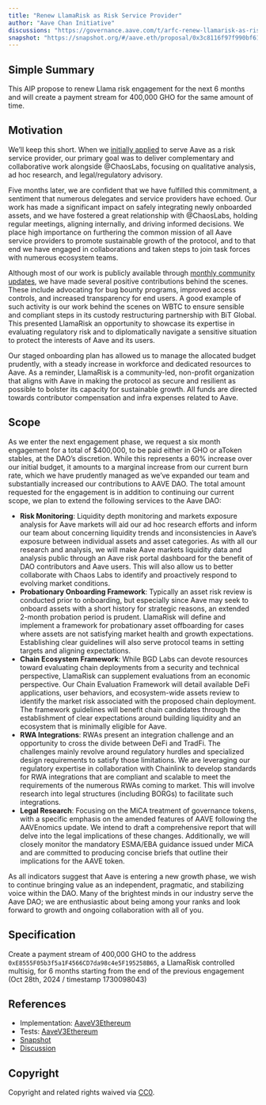 ```yaml
---
title: "Renew LlamaRisk as Risk Service Provider"
author: "Aave Chan Initiative"
discussions: "https://governance.aave.com/t/arfc-renew-llamarisk-as-risk-service-provider/19277"
snapshot: "https://snapshot.org/#/aave.eth/proposal/0x3c8116f97f990bf61fe63c636c1ae85630ad355e26881285aa4fefaebd8c9c0d"
---
```


## Simple Summary

This AIP propose to renew Llama risk engagement for the next 6 months and will create a payment stream for 400,000 GHO for the same amount of time.

## Motivation

We’ll keep this short. When we [initially applied](https://governance.aave.com/t/temp-check-onboard-llamarisk-as-aave-risk-service-provider) to serve Aave as a risk service provider, our primary goal was to deliver complementary and collaborative work alongside @ChaosLabs, focusing on qualitative analysis, ad hoc research, and legal/regulatory advisory.

Five months later, we are confident that we have fulfilled this commitment, a sentiment that numerous delegates and service providers have echoed. Our work has made a significant impact on safely integrating newly onboarded assets, and we have fostered a great relationship with @ChaosLabs, holding regular meetings, aligning internally, and driving informed decisions. We place high importance on furthering the common mission of all Aave service providers to promote sustainable growth of the protocol, and to that end we have engaged in collaborations and taken steps to join task forces with numerous ecosystem teams.

Although most of our work is publicly available through [monthly community updates](https://governance.aave.com/t/llamarisk-monthly-community-update/), we have made several positive contributions behind the scenes. These include advocating for bug bounty programs, improved access controls, and increased transparency for end users. A good example of such activity is our work behind the scenes on WBTC to ensure sensible and compliant steps in its custody restructuring partnership with BiT Global. This presented LlamaRisk an opportunity to showcase its expertise in evaluating regulatory risk and to diplomatically navigate a sensitive situation to protect the interests of Aave and its users.

Our staged onboarding plan has allowed us to manage the allocated budget prudently, with a steady increase in workforce and dedicated resources to Aave. As a reminder, LlamaRisk is a community-led, non-profit organization that aligns with Aave in making the protocol as secure and resilient as possible to bolster its capacity for sustainable growth. All funds are directed towards contributor compensation and infra expenses related to Aave.

## Scope

As we enter the next engagement phase, we request a six month engagement for a total of $400,000, to be paid either in GHO or aToken stables, at the DAO’s discretion. While this represents a 60% increase over our initial budget, it amounts to a marginal increase from our current burn rate, which we have prudently managed as we’ve expanded our team and substantially increased our contributions to AAVE DAO. The total amount requested for the engagement is in addition to continuing our current scope, we plan to extend the following services to the Aave DAO:

- **Risk Monitoring**: Liquidity depth monitoring and markets exposure analysis for Aave markets will aid our ad hoc research efforts and inform our team about concerning liquidity trends and inconsistencies in Aave’s exposure between individual assets and asset categories. As with all our research and analysis, we will make Aave markets liquidity data and analysis public through an Aave risk portal dashboard for the benefit of DAO contributors and Aave users. This will also allow us to better collaborate with Chaos Labs to identify and proactively respond to evolving market conditions.
- **Probationary Onboarding Framework**: Typically an asset risk review is conducted prior to onboarding, but especially since Aave may seek to onboard assets with a short history for strategic reasons, an extended 2-month probation period is prudent. LlamaRisk will define and implement a framework for probationary asset offboarding for cases where assets are not satisfying market health and growth expectations. Establishing clear guidelines will also serve protocol teams in setting targets and aligning expectations.
- **Chain Ecosystem Framework**: While BGD Labs can devote resources toward evaluating chain deployments from a security and technical perspective, LlamaRisk can supplement evaluations from an economic perspective. Our Chain Evaluation Framework will detail available DeFi applications, user behaviors, and ecosystem-wide assets review to identify the market risk associated with the proposed chain deployment. The framework guidelines will benefit chain candidates through the establishment of clear expectations around building liquidity and an ecosystem that is minimally eligible for Aave.
- **RWA Integrations**: RWAs present an integration challenge and an opportunity to cross the divide between DeFi and TradFi. The challenges mainly revolve around regulatory hurdles and specialized design requirements to satisfy those limitations. We are leveraging our regulatory expertise in collaboration with Chainlink to develop standards for RWA integrations that are compliant and scalable to meet the requirements of the numerous RWAs coming to market. This will involve research into legal structures (including BORGs) to facilitate such integrations.
- **Legal Research**: Focusing on the MiCA treatment of governance tokens, with a specific emphasis on the amended features of AAVE following the AAVEnomics update. We intend to draft a comprehensive report that will delve into the legal implications of these changes. Additionally, we will closely monitor the mandatory ESMA/EBA guidance issued under MiCA and are committed to producing concise briefs that outline their implications for the AAVE token.

As all indicators suggest that Aave is entering a new growth phase, we wish to continue bringing value as an independent, pragmatic, and stabilizing voice within the DAO. Many of the brightest minds in our industry serve the Aave DAO; we are enthusiastic about being among your ranks and look forward to growth and ongoing collaboration with all of you.

## Specification

Create a payment stream of 400,000 GHO to the address `0xE8555F05b3f5a1F4566CD7da98c4e5F195258B65`, a LlamaRisk controlled multisig, for 6 months starting from the end of the previous engagement (Oct 28th, 2024 / timestamp 1730098043)

## References

- Implementation: [AaveV3Ethereum](https://github.com/bgd-labs/aave-proposals-v3/blob/91a9c28bd302c0e162a34a1d8968f0d5b09745c7/src/20241013_AaveV3Ethereum_RenewLlamaRiskAsRiskServiceProvider/AaveV3Ethereum_RenewLlamaRiskAsRiskServiceProvider_20241013.sol)
- Tests: [AaveV3Ethereum](https://github.com/bgd-labs/aave-proposals-v3/blob/91a9c28bd302c0e162a34a1d8968f0d5b09745c7/src/20241013_AaveV3Ethereum_RenewLlamaRiskAsRiskServiceProvider/AaveV3Ethereum_RenewLlamaRiskAsRiskServiceProvider_20241013.t.sol)
- [Snapshot](https://snapshot.org/#/aave.eth/proposal/0x3c8116f97f990bf61fe63c636c1ae85630ad355e26881285aa4fefaebd8c9c0d)
- [Discussion](https://governance.aave.com/t/arfc-renew-llamarisk-as-risk-service-provider/19277)

## Copyright

Copyright and related rights waived via [CC0](https://creativecommons.org/publicdomain/zero/1.0/).
